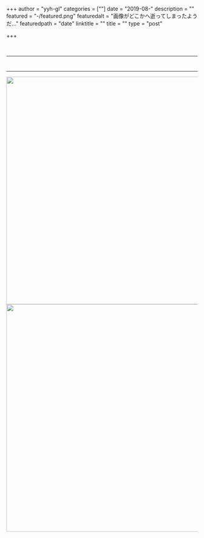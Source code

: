 +++
author = "yyh-gl"
categories = [""]
date = "2019-08-"
description = ""
featured = "-/featured.png"
featuredalt = "画像がどこかへ逝ってしまったようだ…"
featuredpath = "date"
linktitle = ""
title = ""
type = "post"

+++


<br>

---
# 
---









<img src="http://localhost:1313/tech-blog/img/tech-blog/2019/08/-/-" width="600">
<img src="https://yyh-gl.github.io/tech-blog/img/tech-blog/2019/08/-/-" width="600">
